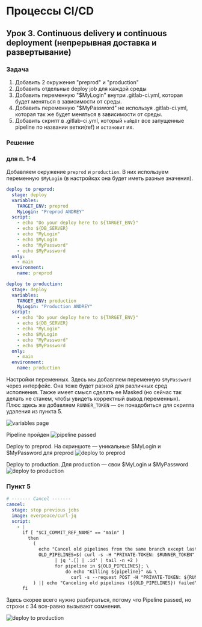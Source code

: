 # Процессы CI/CD

## Урок 3. Continuous delivery и continuous deployment (непрерывная доставка и развертывание)

### Задача

1. Добавить 2 окружения "preprod" и "production"
2. Добавить отдельные deploy job для каждой среды
3. Добавить переменную "$MyLogin" внутри .gitlab-ci.yml, которая будет меняться в зависимости от среды.
4. Добавить переменную "$MyPassword" не используя .gitlab-ci.yml, которая так же будет меняться в зависимости от среды.
5. Добавить скрипт в .gitlab-ci.yml, который `найдёт` все запущенные pipeline по названии ветки(ref) и `остановит` их.

### Решение

### для п. 1-4

Добавляем окружение `preprod` и `production`. В них используем переменную `$MyLogin` (в настройках она будет иметь разные значения).

```yaml
deploy to preprod:
  stage: deploy
  variables:
    TARGET_ENV: preprod
    MyLogin: "Preprod ANDREY"
  script:
    - echo "Do your deploy here to ${TARGET_ENV}"
    - echo ${DB_SERVER}
    - echo "MyLogin"
    - echo $MyLogin
    - echo "MyPassword"
    - echo $MyPassword
  only:
    - main
  environment:
    name: preprod
```

```yaml
deploy to production:
  stage: deploy
  variables:
    TARGET_ENV: production
    MyLogin: "Production ANDREY"
  script:
    - echo "Do your deploy here to ${TARGET_ENV}"
    - echo ${DB_SERVER}
    - echo "MyLogin"
    - echo $MyLogin
    - echo "MyPassword"
    - echo $MyPassword
  only:
    - main
  environment:
    name: production
```

Настройки переменных. Здесь мы добавляем переменную `$MyPassword` через интерфейс. Она тоже будет разной для различных сред исполнения. Также имеет смысл сделать ее Masked (но сейчас так делать не станем, чтобы увидеть корректный вывод переменных). Плюс здесь же добавляем `RUNNER_TOKEN` — он понадобиться для скрипта удаления из пункта 5.

![variables page](img/VirtualBox_cibox_07_12_2023_15_22_42.jpg "variables page")

Pipeline пройден
![pipeline passed](img/VirtualBox_cibox_07_12_2023_15_29_27.jpg "pipeline passed")

Deploy to preprod. На скриншоте — уникальные $MyLogin и $MyPassword для preprod
![deploy to preprod](img/VirtualBox_cibox_07_12_2023_15_31_48.jpg "deploy to preprod")

Deploy to production. Для production — свои $MyLogin и $MyPassword
![deploy to production](img/VirtualBox_cibox_07_12_2023_15_39_31.jpg "deploy to production")

### Пункт 5

```yaml
# ------- Cancel -------
cancel:
  stage: stop previous jobs
  image: everpeace/curl-jq
  script:
    - |
      if [ "$CI_COMMIT_REF_NAME" == "main" ]
        then
          (
            echo "Cancel old pipelines from the same branch except last"
            OLD_PIPELINES=$( curl -s -H "PRIVATE-TOKEN: $RUNNER_TOKEN" "https://gitlab.com/api/v4/projects/${CI_PROJECT_ID}/pipelines?ref=${CI_COMMIT_REF_NAME}&status=running" \
                  | jq '.[] | .id' | tail -n +2 )
                  for pipeline in ${OLD_PIPELINES}; \
                      do echo "Killing ${pipeline}" && \
                        curl -s --request POST -H "PRIVATE-TOKEN: ${RUNNER_TOKEN}" "https://gitlab.com/api/v4/projects/${CI_PROJECT_ID}/pipelines/${pipeline}/cancel"; done
          ) || echo "Canceling old pipelines (${OLD_PIPELINES}) failed"
      fi
```

Здесь скорее всего нужно разбираться, потому что Pipeline passed, но строки с 34 все-равно вызывают сомнения.

![deploy to production](img/VirtualBox_cibox_07_12_2023_15_44_57.jpg "deploy to production")

